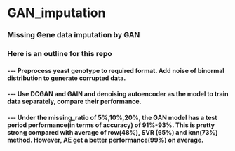 # GAN_imputation
### Missing Gene data imputation by GAN

### Here is an outline for this repo

#### --- Preprocess yeast genotype to required format. Add noise of binormal distribution to generate corrupted data.
#### --- Use DCGAN and GAIN and denoising autoencoder as the model to train data separately, compare their performance.
#### --- Under the missing_ratio of 5%,10%,20%, the GAN model has a test period performance(in terms of accuracy) of 91%-93%. This is pretty strong compared with average of row(48%), SVR (65%) and knn(73%) method. However, AE get a better performance(99%) on average.
